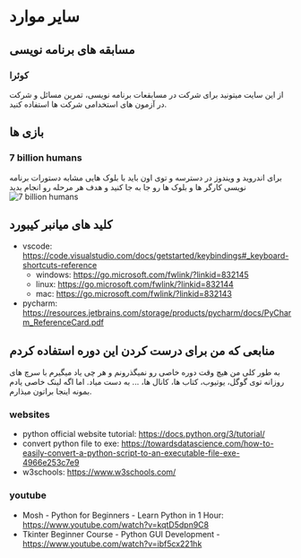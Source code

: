 # سایر موارد
## مسابقه های برنامه نویسی
### کوئرا
از این سایت میتونید برای شرکت در مسابقعات برنامه نویسی، تمرین مسائل و شرکت در آزمون های استخدامی شرکت ها استفاده کنید.
## بازی ها
### 7 billion humans
برای اندروید و ویندوز در دسترسه و توی اون باید با بلوک هایی مشابه دستورات برنامه نویسی کارگر ها و بلوک ها رو جا به جا کنید و هدف هر مرحله رو انجام بدید
![7 billion humans](https://play-lh.googleusercontent.com/VgUps3B5ho5sd0rljuKzFr8-6wy-Pl98Vps1QL0bOA8iqO7eHdw8iU55IEZSPloilX4=w1052-h592)
## کلید های میانبر کیبورد

- vscode: https://code.visualstudio.com/docs/getstarted/keybindings#_keyboard-shortcuts-reference
    - windows: https://go.microsoft.com/fwlink/?linkid=832145
    - linux: https://go.microsoft.com/fwlink/?linkid=832144
    - mac: https://go.microsoft.com/fwlink/?linkid=832143
- pycharm: https://resources.jetbrains.com/storage/products/pycharm/docs/PyCharm_ReferenceCard.pdf
## منابعی که من برای درست کردن این دوره استفاده کردم
به طور کلی من هیچ وقت دوره خاصی رو نمیگذرونم و هر چی یاد میگیرم با سرچ های روزانه توی گوگل، یوتیوب، کتاب ها، کانال ها، ... به دست میاد. اما اگه لینک خاصی یادم بمونه اینجا براتون میذارم.
### websites
- python official website tutorial: https://docs.python.org/3/tutorial/
- convert python file to exe: https://towardsdatascience.com/how-to-easily-convert-a-python-script-to-an-executable-file-exe-4966e253c7e9
- w3schools: https://www.w3schools.com/

### youtube
- Mosh - Python for Beginners - Learn Python in 1 Hour: https://www.youtube.com/watch?v=kqtD5dpn9C8
- Tkinter Beginner Course - Python GUI Development - https://www.youtube.com/watch?v=ibf5cx221hk
